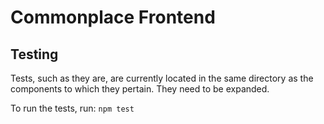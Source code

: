 # Commonplace Frontend

## Testing

Tests, such as they are, are currently located in the same directory as the components to which they pertain. They need to be expanded.

To run the tests, run: `npm test`